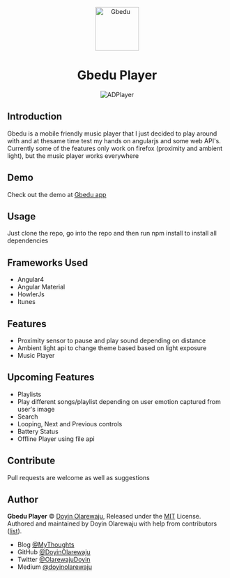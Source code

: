 <p align="center">
<img src="https://raw.githubusercontent.com/gate3/Gbedu/master/src/assets/img/record.png" alt="Gbedu" width="100" height="100">
</p>
<h1 align="center">Gbedu Player</h1>

<p align="center">
<img src="https://raw.githubusercontent.com/gate3/Gbedu/master/gbedu%20v1.gif" alt="ADPlayer">
</p>

## Introduction

Gbedu is a mobile friendly music player that I just decided to play around with and at thesame time test my hands on angularjs and some web API's. Currently some of the features only work on firefox (proximity and ambient light), but the music player works everywhere

## Demo
Check out the demo at [Gbedu app](https://gbedu-974a4.firebaseapp.com)

## Usage
Just clone the repo, go into the repo and then run npm install to install all dependencies

## Frameworks Used
- Angular4
- Angular Material
- HowlerJs
- Itunes

## Features
- Proximity sensor to pause and play sound depending on distance
- Ambient light api to change theme based based on light exposure
- Music Player

## Upcoming Features
- Playlists
- Play different songs/playlist depending on user emotion captured from user's image 
- Search
- Looping, Next and Previous controls
- Battery Status 
- Offline Player using file api

## Contribute
Pull requests are welcome as well as suggestions

## Author
**Gbedu Player** © [Doyin Olarewaju](https://github.com/gate3), Released under the [MIT](./LICENSE) License.<br>Authored and maintained by Doyin Olarewaju with help from contributors ([list](https://github.com/gate3/Gbedu/contributors)).

- Blog [@MyThoughts](https://www.oct-labs.com/doyin) 
- GitHub [@DoyinOlarewaju](https://github.com/gate3) 
- Twitter [@OlarewajuDoyin](https://twitter.com/OlarewajuDoyin) 
- Medium [@doyinolarewaju](https://medium.com/@doyinolarewaju)
